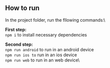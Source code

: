 ## How to run
In the project folder, run the fllowing commands:\

**First step:**\
`npm i` to install necessary dependencies

**Second step:**\
`npm run android` to run in an android device\
`npm run ios to` run in an ios device\
`npm run web` to run in an web device\
